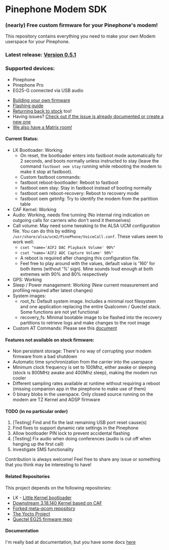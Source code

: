 # Pinephone Modem SDK

### (nearly) Free custom firmware for your Pinephone's modem!

This repository contains everything you need to make your own Modem userspace for your Pinephone.

### Latest release: [Version 0.5.1](https://github.com/Biktorgj/pinephone_modem_sdk/releases/latest)

### Supported devices:
* Pinephone
* Pinephone Pro
* EG25-G connected via USB audio

- [Building your own firmware](./docs/HOWTO.md)
- [Flashing guide](./docs/FLASHING.md)
- [Returning back to stock](./docs/RECOVERY.md) too!
- Having issues? [Check out if the issue is already documented or create a new one](https://github.com/Biktorgj/pinephone_modem_sdk/issues)
- [We also have a Matrix room!](https://matrix.to/#/#pinephone_modem_sdk-issue-9:matrix.org)


#### Current Status:
* LK Bootloader: Working
  * On reset, the bootloader enters into fastboot mode automatically for 2 seconds, and boots normally unless instructed to stay (leave the command `fastboot oem stay` running while rebooting the modem to make it stop at fastboot).
   * Custom fastboot commands:
    * fastboot reboot-bootloader: Reboot to fastboot
    * fastboot oem stay: Stay in fastboot instead of booting normally
    * fastboot oem reboot-recovery: Reboot to recovery mode
    * fastboot oem getmfg: Try to identify the modem from the partition table
* CAF Kernel: Working
* Audio: Working, needs fine tunning (No internal ring indication on outgoing calls for carriers who don't send it themselves)
* Call volume: May need some tweaking to the ALSA UCM configuration file. You can do this by editing `/usr/share/alsa/ucm2/PinePhone/VoiceCall.conf`. These values seem to work well:
  * `cset "name='AIF2 DAC Playback Volume' 90%"`
  * `cset "name='AIF2 ADC Capture Volume' 90%"`
  * A reboot is required after changing this configuration file.
  * Feel free to play around with the values, default value is '160' for both items (without '%' sign). Mine sounds loud enough at both extremes with 90% and 80% respectively
* GPS: Working
* Sleep / Power management: Working (New current measurement and profiling required after latest changes)
* System images:
  * root_fs: Default system image. Includes a minimal root filesystem and one application replacing the entire Qualcomm / Quectel stack. Some functions are not yet functional
  * recovery_fs: Minimal bootable image to be flashed into the recovery partitions to retrieve logs and make changes to the root image
* Custom AT Commands: Please see this [document](./docs/AT_INTERFACE.md#custom-commands-in-this-firmware)

#### Features not available on stock firmware:
 * Non persistent storage: There's no way of corrupting your modem firmware from a bad shutdown
 * Automatic time synchronization from the carrier into the userspace
 * Minimum clock frequency is set to 100Mhz, either awake or sleeping (stock is 800MHz awake and 400Mhz sleep), making the modem run cooler
 * Different sampling rates available at runtime without requiring a reboot (missing companion app in the pinephone to make use of them)
 * 0 binary blobs in the userspace. Only closed source running on the modem are TZ Kernel and ADSP firmware

#### TODO (in no particular order)
 1. [Testing] Find and fix the last remaining USB port reset cause(s)
 2. Find fixes to support dynamic rate settings in the Pinephone
 3. Allow bootloader PIN lock to prevent accidental flashing
 4. [Testing] Fix audio when doing conferences (audio is cut off when hanging up the first call)
 5. Investigate SMS functionality

 Contribution is always welcome! Feel free to share any issue or something that you think may be interesting to have!

#### Related Repositories
This project depends on the following repositories:
* LK - [Little Kernel bootloader](https://github.com/Biktorgj/quectel_lk)
* [Downstream 3.18.140 Kernel based on CAF](https://github.com/Biktorgj/quectel_eg25_kernel)
* [Forked meta-qcom repository](https://github.com/Biktorgj/meta-qcom)
* [The Yocto Project](https://yoctoproject.org)
* [Quectel EG25 firmware repo](https://github.com/Biktorgj/quectel_eg25_recovery)

#### Documentation
I'm really bad at documentation, but you have some docs [here](./docs)
